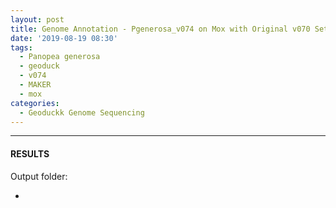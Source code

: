 ```yaml
---
layout: post
title: Genome Annotation - Pgenerosa_v074 on Mox with Original v070 Settings
date: '2019-08-19 08:30'
tags: 
  - Panopea generosa
  - geoduck
  - v074
  - MAKER
  - mox
categories: 
  - Geoduckk Genome Sequencing
---
```




---

#### RESULTS

Output folder:

- []()

